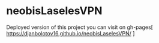 # neobisLaselesVPN

Deployed version of this project you can visit on gh-pages[ https://djanbolotov16.github.io/neobisLaselesVPN/ ]
